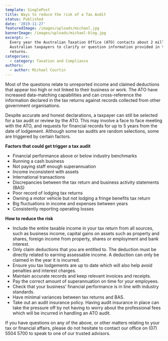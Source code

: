 ```yaml
---
template: SinglePost
title: Ways to reduce the risk of a Tax Audit
status: Published
date: '2019-11-27'
featuredImage: /images/uploads/michael.jpg
bannerImage: /images/uploads/michael-blog.jpg
excerpt: >-
  Every year the Australian Taxation Office (ATO) contacts about 2 million
  Australian taxpayers to clarify or question information provided in their tax
  returns. 
categories:
  - category: Taxation and Compliance
authors:
  - author: Michael Courtin
---
```

Most of the questions relate to unreported income and claimed deductions that appear too high or not linked to their business or work. The ATO have increased data-matching capabilities and can cross-reference the information declared in the tax returns against records collected from other government organisations.



Despite accurate and honest declarations, a taxpayer can still be selected for a tax audit or review by the ATO. This may involve a face to face meeting with the ATO, and requests for financial records for up to 5 years from the date of lodgement. Although some tax audits are random selections, some are triggered by certain factors.



**Factors that could get trigger a tax audit**



* Financial performance above or below industry benchmarks
* Running a cash business
* Not paying staff enough superannuation
* Income inconsistent with assets
* International transactions
* Discrepancies between the tax return and business activity statements (BAS)
* Poor record of lodging tax returns
* Owning a motor vehicle but not lodging a fringe benefits tax return
* Big fluctuations in income and expenses between years
* Consistently reporting operating losses



**How to reduce the risk** 



* Include the entire taxable income in your tax return from all sources, such as business income, capital gains on assets such as property and shares, foreign income from property, shares or employment and bank interest.
* Only claim deductions that you are entitled to. The deduction must be directly related to earning assessable income. A deduction can only be claimed in the year it is incurred. 
* Ensure you tax lodgements are up to date which will also help avoid penalties and interest charges. 
* Maintain accurate records and keep relevant invoices and receipts.
* Pay the correct amount of superannuation on time for your employees.
* Check that your business’ financial performance is in line with industry standards.
* Have minimal variances between tax returns and BAS.
* Take out an audit insurance policy. Having audit insurance in place can take the pressure off by not having to worry about the professional fees which will be incurred in handling an ATO audit.



If you have questions on any of the above, or other matters relating to your tax or financial affairs, please do not hesitate to contact our office on (07) 5504 5700 to speak to one of our trusted advisors.
